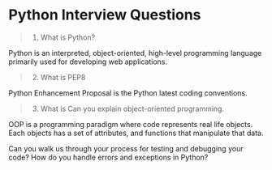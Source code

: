 # Python Interview Questions

> 1. What is Python?

Python is an interpreted, object-oriented, high-level programming language primarily used for developing web applications.

> 2. What is PEP8

Python Enhancement Proposal is the Python latest coding conventions.

> 3. What is Can you explain object-oriented programming.

OOP is a programming paradigm where code represents real life objects. Each objects has a set of attributes, and functions that manipulate that data.  

Can you walk us through your process for testing and debugging your code?
How do you handle errors and exceptions in Python?